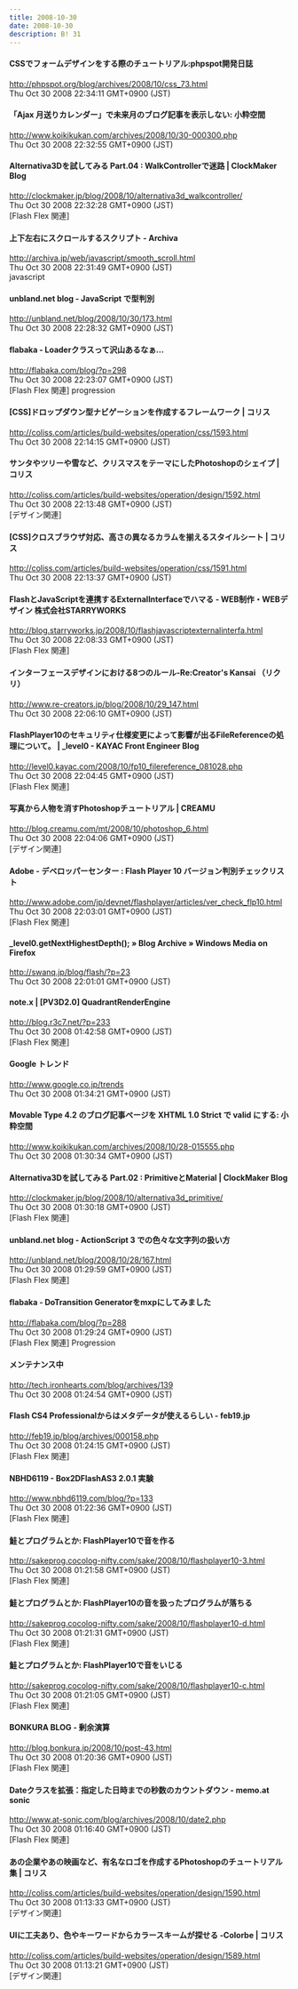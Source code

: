 ```yaml
---
title: 2008-10-30
date: 2008-10-30
description: B! 31
---
```


#### CSSでフォームデザインをする際のチュートリアル:phpspot開発日誌
http://phpspot.org/blog/archives/2008/10/css_73.html<br>
Thu Oct 30 2008 22:34:11 GMT+0900 (JST)<br>


#### 「Ajax 月送りカレンダー」で未来月のブログ記事を表示しない: 小粋空間
http://www.koikikukan.com/archives/2008/10/30-000300.php<br>
Thu Oct 30 2008 22:32:55 GMT+0900 (JST)<br>


####   Alternativa3Dを試してみる Part.04 : WalkControllerで迷路 | ClockMaker Blog
http://clockmaker.jp/blog/2008/10/alternativa3d_walkcontroller/<br>
Thu Oct 30 2008 22:32:28 GMT+0900 (JST)<br>
[Flash Flex 関連]


#### 上下左右にスクロールするスクリプト - Archiva
http://archiva.jp/web/javascript/smooth_scroll.html<br>
Thu Oct 30 2008 22:31:49 GMT+0900 (JST)<br>
javascript 


#### unbland.net blog - JavaScript で型判別
http://unbland.net/blog/2008/10/30/173.html<br>
Thu Oct 30 2008 22:28:32 GMT+0900 (JST)<br>


#### flabaka - Loaderクラスって沢山あるなぁ…
http://flabaka.com/blog/?p=298<br>
Thu Oct 30 2008 22:23:07 GMT+0900 (JST)<br>
[Flash Flex 関連] progression


####   [CSS]ドロップダウン型ナビゲーションを作成するフレームワーク | コリス
http://coliss.com/articles/build-websites/operation/css/1593.html<br>
Thu Oct 30 2008 22:14:15 GMT+0900 (JST)<br>


####   サンタやツリーや雪など、クリスマスをテーマにしたPhotoshopのシェイプ | コリス
http://coliss.com/articles/build-websites/operation/design/1592.html<br>
Thu Oct 30 2008 22:13:48 GMT+0900 (JST)<br>
[デザイン関連]


####   [CSS]クロスブラウザ対応、高さの異なるカラムを揃えるスタイルシート | コリス
http://coliss.com/articles/build-websites/operation/css/1591.html<br>
Thu Oct 30 2008 22:13:37 GMT+0900 (JST)<br>


#### FlashとJavaScriptを連携するExternalInterfaceでハマる - WEB制作・WEBデザイン 株式会社STARRYWORKS
http://blog.starryworks.jp/2008/10/flashjavascriptexternalinterfa.html<br>
Thu Oct 30 2008 22:08:33 GMT+0900 (JST)<br>
[Flash Flex 関連]


####   インターフェースデザインにおける8つのルール-Re:Creator's Kansai （リクリ）
http://www.re-creators.jp/blog/2008/10/29_147.html<br>
Thu Oct 30 2008 22:06:10 GMT+0900 (JST)<br>


#### FlashPlayer10のセキュリティ仕様変更によって影響が出るFileReferenceの処理について。 | _level0 - KAYAC Front Engineer Blog
http://level0.kayac.com/2008/10/fp10_filereference_081028.php<br>
Thu Oct 30 2008 22:04:45 GMT+0900 (JST)<br>
[Flash Flex 関連]


#### 写真から人物を消すPhotoshopチュートリアル | CREAMU
http://blog.creamu.com/mt/2008/10/photoshop_6.html<br>
Thu Oct 30 2008 22:04:06 GMT+0900 (JST)<br>
[デザイン関連]


#### Adobe - デベロッパーセンター : Flash Player 10 バージョン判別チェックリスト
http://www.adobe.com/jp/devnet/flashplayer/articles/ver_check_flp10.html<br>
Thu Oct 30 2008 22:03:01 GMT+0900 (JST)<br>
[Flash Flex 関連]


#### _level0.getNextHighestDepth();  » Blog Archive   » Windows Media on Firefox
http://swanq.jp/blog/flash/?p=23<br>
Thu Oct 30 2008 22:01:01 GMT+0900 (JST)<br>


#### note.x  |    [PV3D2.0] QuadrantRenderEngine
http://blog.r3c7.net/?p=233<br>
Thu Oct 30 2008 01:42:58 GMT+0900 (JST)<br>
[Flash Flex 関連]


#### Google トレンド
http://www.google.co.jp/trends<br>
Thu Oct 30 2008 01:34:21 GMT+0900 (JST)<br>


#### Movable Type 4.2 のブログ記事ページを XHTML 1.0 Strict で valid にする: 小粋空間
http://www.koikikukan.com/archives/2008/10/28-015555.php<br>
Thu Oct 30 2008 01:30:34 GMT+0900 (JST)<br>


####   Alternativa3Dを試してみる Part.02 : PrimitiveとMaterial | ClockMaker Blog
http://clockmaker.jp/blog/2008/10/alternativa3d_primitive/<br>
Thu Oct 30 2008 01:30:18 GMT+0900 (JST)<br>
[Flash Flex 関連]


#### unbland.net blog - ActionScript 3 での色々な文字列の扱い方
http://unbland.net/blog/2008/10/28/167.html<br>
Thu Oct 30 2008 01:29:59 GMT+0900 (JST)<br>
[Flash Flex 関連]


#### flabaka - DoTransition Generatorをmxpにしてみました
http://flabaka.com/blog/?p=288<br>
Thu Oct 30 2008 01:29:24 GMT+0900 (JST)<br>
[Flash Flex 関連] Progression


#### メンテナンス中
http://tech.ironhearts.com/blog/archives/139<br>
Thu Oct 30 2008 01:24:54 GMT+0900 (JST)<br>


#### Flash CS4 Professionalからはメタデータが使えるらしい - feb19.jp
http://feb19.jp/blog/archives/000158.php<br>
Thu Oct 30 2008 01:24:15 GMT+0900 (JST)<br>
[Flash Flex 関連]


#### NBHD6119 - Box2DFlashAS3 2.0.1 実験
http://www.nbhd6119.com/blog/?p=133<br>
Thu Oct 30 2008 01:22:36 GMT+0900 (JST)<br>
[Flash Flex 関連]


#### 鮭とプログラムとか: FlashPlayer10で音を作る
http://sakeprog.cocolog-nifty.com/sake/2008/10/flashplayer10-3.html<br>
Thu Oct 30 2008 01:21:58 GMT+0900 (JST)<br>
[Flash Flex 関連]


#### 鮭とプログラムとか: FlashPlayer10の音を扱ったプログラムが落ちる
http://sakeprog.cocolog-nifty.com/sake/2008/10/flashplayer10-d.html<br>
Thu Oct 30 2008 01:21:31 GMT+0900 (JST)<br>
[Flash Flex 関連]


#### 鮭とプログラムとか: FlashPlayer10で音をいじる
http://sakeprog.cocolog-nifty.com/sake/2008/10/flashplayer10-c.html<br>
Thu Oct 30 2008 01:21:05 GMT+0900 (JST)<br>
[Flash Flex 関連]


#### BONKURA BLOG - 剰余演算
http://blog.bonkura.jp/2008/10/post-43.html<br>
Thu Oct 30 2008 01:20:36 GMT+0900 (JST)<br>
[Flash Flex 関連]


#### Dateクラスを拡張：指定した日時までの秒数のカウントダウン - memo.at sonic
http://www.at-sonic.com/blog/archives/2008/10/date2.php<br>
Thu Oct 30 2008 01:16:40 GMT+0900 (JST)<br>
[Flash Flex 関連]


####   あの企業やあの映画など、有名なロゴを作成するPhotoshopのチュートリアル集 | コリス
http://coliss.com/articles/build-websites/operation/design/1590.html<br>
Thu Oct 30 2008 01:13:33 GMT+0900 (JST)<br>
[デザイン関連]


####   UIに工夫あり、色やキーワードからカラースキームが探せる -Colorbe | コリス
http://coliss.com/articles/build-websites/operation/design/1589.html<br>
Thu Oct 30 2008 01:13:21 GMT+0900 (JST)<br>
[デザイン関連]


